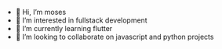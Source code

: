 - 👋 Hi, I’m moses 
- 👀 I’m interested in fullstack development
- 🌱 I’m currently learning flutter
- 💞️ I’m looking to collaborate on javascript and python projects


<!---
moseoketch86/moseoketch86 is a ✨ special ✨ repository because its `README.md` (this file) appears on your GitHub profile.
You can click the Preview link to take a look at your changes.
--->
